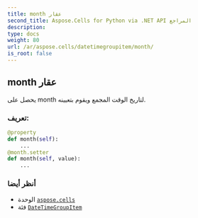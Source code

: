 ```yaml
---
title: month عقار
second_title: Aspose.Cells for Python via .NET API المراجع
description:
type: docs
weight: 80
url: /ar/aspose.cells/datetimegroupitem/month/
is_root: false
---
```

##  month عقار

يحصل على month لتاريخ الوقت المجمع ويقوم بتعيينه.
###  تعريف:
```python
@property
def month(self):
    ...
@month.setter
def month(self, value):
    ...
```

###  أنظر أيضا
* الوحدة [`aspose.cells`](../../)
* فئة [`DateTimeGroupItem`](/cells/python-net/ar/aspose.cells/datetimegroupitem)
